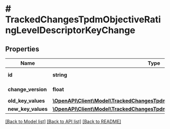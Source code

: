 # # TrackedChangesTpdmObjectiveRatingLevelDescriptorKeyChange

## Properties

Name | Type | Description | Notes
------------ | ------------- | ------------- | -------------
**id** | **string** | Resource identifier | [optional]
**change_version** | **float** | Change version | [optional]
**old_key_values** | [**\OpenAPI\Client\Model\TrackedChangesTpdmObjectiveRatingLevelDescriptorKey**](TrackedChangesTpdmObjectiveRatingLevelDescriptorKey.md) |  | [optional]
**new_key_values** | [**\OpenAPI\Client\Model\TrackedChangesTpdmObjectiveRatingLevelDescriptorKey**](TrackedChangesTpdmObjectiveRatingLevelDescriptorKey.md) |  | [optional]

[[Back to Model list]](../../README.md#models) [[Back to API list]](../../README.md#endpoints) [[Back to README]](../../README.md)
